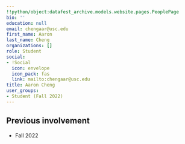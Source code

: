 ```yaml
---
!!python/object:datafest_archive.models.website.pages.PeoplePage
bio: ''
education: null
email: chengaar@usc.edu
first_name: Aaron
last_name: Cheng
organizations: []
role: Student
social:
- !Social
  icon: envelope
  icon_pack: fas
  link: mailto:chengaar@usc.edu
title: Aaron Cheng
user_groups:
- Student (Fall 2022)
---
```



## Previous involvement

* Fall 2022


